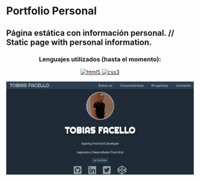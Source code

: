 # Portfolio Personal
## Página estática con información personal. // Static page with personal information.

<h3 align="center"> Lenguajes utilizados (hasta el momento): </h3>
<p align="center"> <a href="https://www.w3.org/html/" target="_blank"> <img src="https://dw-iconusers.flaticon.com/43971/43971898/1624637887734.svg?token=exp=1624638823~hmac=db3ed11d530bf70debfd72113b4faed2" alt="html5" width="40" height="40"/> </a> <a href="https://www.w3schools.com/css/" target="_blank"> <img src="https://image.flaticon.com/icons/png/512/732/732190.png" alt="css3" width="40" height="40"/> </a>
<br><br>
<img src="/images/portfolio.png"/>
